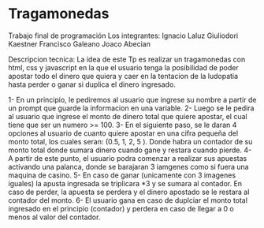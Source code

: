 # Tragamonedas
Trabajo final de programación
Los integrantes:  Ignacio Laluz
                  Giuliodori Kaestner
                  Francisco Galeano
                  Joaco Abecian

Descripcion tecnica: La idea de este Tp es realizar un tragamonedas con html, css y javascript en la que el usuario tenga la posibilidad de poder apostar todo el dinero que quiera y caer en la tentacion de la ludopatia hasta perder o ganar si duplica el dinero ingresado.

1- En un principio, le pediremos al usuario que ingrese su nombre a partir de un prompt que guarde la informacion en una variable.
2- Luego se le pedira al usuario que ingrese el monto de dinero total que quiere apostar, el cual tiene que ser un numero >= 100.
3- En el siguiente paso, se le daran 4 opciones al usuario de cuanto quiere apostar en una cifra pequeña del monto total, los cuales seran: (0.5, 1, 2, 5 ).  Donde habra un contador de su monto total donde sumara dinero cuando gane y restara cuando pierde.
4- A partir de este punto, el usuario podra comenzar a realizar sus apuestas activando una palanca, donde se barajaran 3 iamgenes como si fuera una maquina de casino.
5- En caso de ganar (unicamente con 3 imagenes iguales) la apusta ingresada se triplicara *3 y se sumara al contador. En caso de perder, la apuesta se perdera y el dinero apostado se le restara al contador del monto.
6- El usuario gana en caso de duplciar el monto total ingresado en el principio (contador) y perdera en caso de llegar a 0 o menos al valor del contador.
